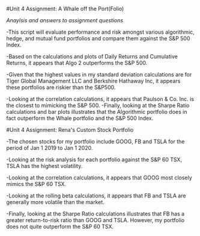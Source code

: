 #Unit 4 Assignment: A Whale off the Port(Folio)

*Anaylsis and answers to assignment questions* 

-This script will evaluate performance and risk amongst various algorithmic, hedge, and mutual fund portfolios and compare them against the S&P 500 Index.

-Based on the calculations and plots of Daily Returns and Cumulative Returns, it appears that Algo 2 outperforms the S&P 500.

-Given that the highest values in my standard deviation calculations are for Tiger Global Management LLC and Berkshire Hathaway Inc, it appears these portfolios are riskier than the S&P500.

-Looking at the correlation calculations, it appears that Paulson & Co. Inc. is the closest to mimicking the S&P 500.
-Finally, looking at the Sharpe Ratio calculations and bar plots illustrates that the Algorithmic portfolio does in fact outperform the Whale portfolio and the S&P 500 Index.


#Unit 4 Assignment: Rena's Custom Stock Portfolio 

-The chosen stocks for my portfolio include GOOG, FB and TSLA for the period of Jan 1 2019 to Jan 1 2020.

-Looking at the risk analysis for each portfolio against the S&P 60 TSX, TSLA has the highest volatility.

-Looking at the correlation calculations, it appears that GOOG most closely mimics the S&P 60 TSX.

-Looking at the rolling beta calculations, it appears that FB and TSLA are generally more volatile than the market.

-Finally, looking at the Sharpe Ratio calculations illustrates that FB has a greater return-to-risk ratio than GOOG and TSLA. However, my portfolio does not quite outperform the S&P 60 TSX.
